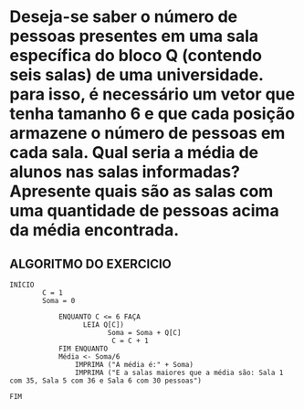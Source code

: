 # Deseja-se saber o número de pessoas presentes em uma sala específica do bloco Q (contendo seis salas) de uma universidade. para isso, é necessário um vetor que tenha tamanho 6 e que cada posição armazene o número de pessoas em cada sala. Qual seria a média de alunos nas salas informadas? Apresente quais são as salas com uma quantidade de pessoas acima da média encontrada. 

## ALGORITMO DO EXERCICIO

    INÍCIO
			C = 1
			Soma = 0

				ENQUANTO C <= 6 FAÇA
  					  LEIA Q[C])
    						Soma = Soma + Q[C]
   							 C = C + 1
				FIM ENQUANTO
				Média <- Soma/6
					IMPRIMA ("A média é:" + Soma)
					IMPRIMA ("E a salas maiores que a média são: Sala 1 com 35, Sala 5 com 36 e Sala 6 com 30 pessoas") 

    FIM

